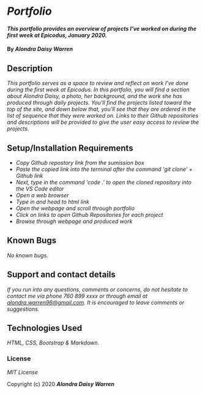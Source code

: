 # _Portfolio_

#### _This portfolio provides an overview of projects I've worked on during the first week at Epicodus, January 2020._

#### By _**Alondra Daisy Warren**_

## Description

_This portfolio serves as a space to review and reflect on work I've done during the first week at Epicodus. In this portfolio, you will find a section about Alondra Daisy, a photo, her background, and the work she has produced through daily projects. You'll find the projects listed toward the top of the site, and down below that, you'll see that they are ordered in the list of sequence that they were worked on. Links to their Github repositories and descriptions will be provided to give the user easy access to review the projects._

## Setup/Installation Requirements

* _Copy Github repostory link from the sumission box_
* _Paste the copied link into the terminal after the command 'git clone' + Github link_
* _Next, type in the command 'code .' to open the cloned repository into the VS Code editor_
* _Open a web browser_
* _Type in and head to html link_
* _Open the webpage and scroll through portfolio_
* _Click on links to open Github Repositories for each project_
* _Browse through webpage and produced work_

## Known Bugs

_No known bugs._

## Support and contact details

_If you run into any questions, comments or concerns, do not hesitate to contact me via phone 760 899 xxxx or through email at alondra.warren96@gmail.com. It is encouraged to leave comments or suggestions._

## Technologies Used

_HTML, CSS, Bootstrap & Markdown._

### License

*MIT License*

Copyright (c) 2020 **_Alondra Daisy Warren_**